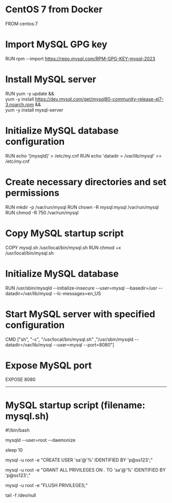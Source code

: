 # CentOS 7 from Docker
FROM centos:7

# Import MySQL GPG key
RUN rpm --import https://repo.mysql.com/RPM-GPG-KEY-mysql-2023

# Install MySQL server 
RUN yum -y update && \
    yum -y install https://dev.mysql.com/get/mysql80-community-release-el7-3.noarch.rpm && \
    yum -y install mysql-server 

# Initialize MySQL database configuration
RUN echo '[mysqld]' > /etc/my.cnf
RUN echo 'datadir = /var/lib/mysql' >> /etc/my.cnf

# Create necessary directories and set permissions
RUN mkdir -p /var/run/mysql
RUN chown -R mysql:mysql /var/run/mysql
RUN chmod -R 750 /var/run/mysql

# Copy MySQL startup script
COPY mysql.sh /usr/local/bin/mysql.sh
RUN chmod +x /usr/local/bin/mysql.sh

# Initialize MySQL database
RUN /usr/sbin/mysqld --initialize-insecure --user=mysql --basedir=/usr --datadir=/var/lib/mysql --lc-messages=en_US

# Start MySQL server with specified configuration
CMD ["sh", "-c", "/usr/local/bin/mysql.sh" ,"/usr/sbin/mysqld --datadir=/var/lib/mysql --user=mysql --port=8080"]

# Expose MySQL port
EXPOSE 8080

---
# MySQL startup script (filename: mysql.sh)
#!/bin/bash

mysqld --user=root --daemonize

sleep 10

mysql -u root -e "CREATE USER 'sa'@'%' IDENTIFIED BY 'p@ss123';"

mysql -u root -e "GRANT ALL PRIVILEGES ON *.* TO 'sa'@'%' IDENTIFIED BY 'p@ss123';"

mysql -u root -e "FLUSH PRIVILEGES;"

tail -f /dev/null



